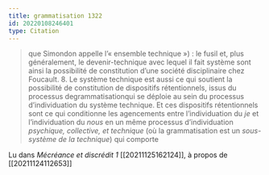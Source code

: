 ```yaml
---
title: grammatisation 1322
id: 20220108246401
type: Citation
---
```


> que Simondon appelle l’« ensemble technique ») : le fusil et, plus généralement, le devenir-technique avec lequel il fait système sont ainsi la possibilité de constitution d’une société disciplinaire chez Foucault. 8. Le système technique est aussi ce qui soutient la possibilité de constitution de dispositifs rétentionnels, issus du processus degrammatisationqui se déploie au sein du processus d’individuation du système technique. Et ces dispositifs rétentionnels sont ce qui conditionne les agencements entre l’individuation du *je* et l’individuation du *nous* en un même processus d’individuation *psychique, collective, et technique* (où la grammatisation est un *sous-système de la technique*) qui comporte

Lu dans *Mécréance et discrédit 1* [[20211125162124]], à propos de [[20211124112653]]